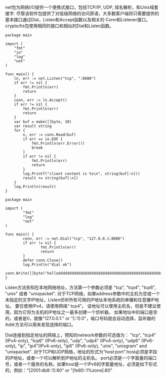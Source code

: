 net包为网络I/O提供一个便携式接口，包括TCP/IP, UDP, 域名解析，和Unix域套接字.
尽管该软件包提供了对低级网络的访问原语，大多数客户端将只需要提供的基本接口通过Dial，Listen和Accept函数以及相关的
Conn和Listener接口。crypto/tls包使用相同的接口和相似的Dial和Listen函数。
```
package main

import (
	"fmt"
	"io"
	"log"
	"net"
)

func main() {
	ln, err := net.Listen("tcp", ":8080")
	if err != nil {
		fmt.Println(err)
		return
	}
	conn, err := ln.Accept()
	if err != nil {
		fmt.Println(err)
		return
	}
	var buf = make([]byte, 10)
	var result string
	for {
		n, err := conn.Read(buf)
		if err == io.EOF {
			fmt.Println(err.Error())
			break
		}
		if err != nil {
			fmt.Println(err)
			return
		}
		log.Printf("client content is %s\n", string(buf[:n]))
		result += string(buf[:n])
	}
	log.Println(result)
}
```
```
package main

import (
        "fmt"
        "log"
        "net"
)

func main() {
        conn, err := net.Dial("tcp", "127.0.0.1:8080")
        if err != nil {
                fmt.Println(err)
                return
        }
        defer conn.Close()
        log.Println("dial ok")
        conn.Write([]byte("hellodddddddddddddddddddddddddddddddddddddddddddddddddddddddddddddddddddddddddddddddddddd"))
}
```

Listen方法告知在本地网络地址，方法第一个参数必须是 "tcp", "tcp4", "tcp6", "unix" 或者 "unixpacket".
对于TCP网络，如果address参数中的主机为空或一个未指定的文字IP地址，Listen侦听所有可用的IP地址本地系统的单播和任意播IP地址。
要仅使用IPv4，请使用网络“ tcp4”。
该地址可以使用主机名，但是不建议使用，因为它将为主机的IP地址之一最多创建一个侦听器。
如果地址中的端口是空的，或者是0，就像"127.0.0.1:" or "[::1]:0"，端口号码就会自动选择，监听器的Addr方法可以用来发现选择的端口。


Dial连接到指定地址的网络上，预知的network参数的可选值为：
 "tcp", "tcp4" (IPv4-only), "tcp6" (IPv6-only), "udp", "udp4" (IPv4-only), "udp6" (IPv6-only), "ip", "ip4"(IPv4-only), "ip6" (IPv6-only), "unix", "unixgram" and "unixpacket".
对于TCP和UDP网络，地址的形式为"host:port".host必须是字段的IP地址，或者一个可以解析到IP地址的主机名。
port必须是一个字面量的端口号，或者一个服务的名称。如果host是一个IPv6的字面量地址，必须是如下形式的，例如："[2001:db8::1]:80" or "[fe80::1%zone]:80"
